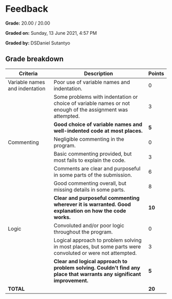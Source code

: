 # Feedback

**Grade:** 20.00 / 20.00

**Graded on:** Sunday, 13 June 2021, 4:57 PM

**Graded by:** DSDaniel Sutantyo

## Grade breakdown

| Criteria                          | Description                                                                                          | Points |
|-----------------------------------|------------------------------------------------------------------------------------------------------|--------|
| Variable names and indentation   | Poor use of variable names and indentation.                                                          | 0      |
|                                   | Some problems with indentation or choice of variable names or not enough of the assignment was attempted. | 3      |
|                                   | **Good choice of variable names and well-indented code at most places.**                                  | **5**      |
| Commenting                       | Negligible commenting in the program.                                                                 | 0      |
|                                   | Basic commenting provided, but most fails to explain the code.                                         | 3      |
|                                   | Comments are clear and purposeful in some parts of the submission.                                      | 6      |
|                                   | Good commenting overall, but missing details in some parts.                                             | 8      |
|                                   | **Clear and purposeful commenting wherever it is warranted. Good explanation on how the code works.**       | **10**     |
| Logic                             | Convoluted and/or poor logic throughout the program.                                                   | 0      |
|                                   | Logical approach to problem solving in most places, but some parts were convoluted or were not attempted. | 3      |
|                                   | **Clear and logical approach to problem solving. Couldn't find any place that warrants any significant improvement.** | **5**      |
|**TOTAL**| | **20**|

